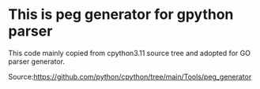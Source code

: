 # This is peg generator for gpython parser

This code mainly copied from cpython3.11 source tree and adopted for GO parser generator.


Source:https://github.com/python/cpython/tree/main/Tools/peg_generator
